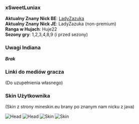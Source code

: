 ### xSweetLuniax

**Aktualny Znany Nick BE**: [LadyZazuka](https://account.xbox.com/pl-pl/profile?gamertag=LadyZazuka) <br>
**Aktualny Znany Nick JE**: LadyZazuka (non-premium) <br>
**Ranga w Hujach**: Huje22 <br>
**Sezony gry**: 1,2,3,4,8,9 (i przed sezony) <br>

### Uwagi Indiana

***Brak***

### Linki do mediów gracza

(Do uzupełnienia własnego)

### Skin Użytkownika

(Skin z strony mineskin.eu brany po znanym nam nicku z java) <br>

![Head](https://mineskin.eu/headhelm/LadyZazuka/90.png)
![Head](https://mineskin.eu/head/LadyZazuka/90.png)
![Skin](https://mineskin.eu/armor/bust/LadyZazuka/90.png)
![Skin](https://mineskin.eu/bust/LadyZazuka/90.png)
